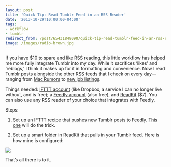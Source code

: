 ```yaml
---
layout: post 
title: 'Quick Tip: Read Tumblr Feed in an RSS Reader' 
date: '2013-10-29T10:00:00-04:00' 
tags: 
- workflow 
- tumblr 
redirect_from: /post/65431848090/quick-tip-read-tumblr-feed-in-an-rss-reader/
image: /images/radio-brown.jpg
---
```


If you have $10 to spare and like RSS reading, this little workflow has helped me more fully integrate Tumblr into my day. While it sacrifices ‘likes’ and ‘reblogs,’ I think it makes up for it in formatting and convenience. Now I read Tumblr posts alongside the other RSS feeds that I check on every day—ranging from [Mac Rumors](http://www.macrumors.com/) to [new job listings](http://academicjobs.wikia.com/wiki/American_Studies_2014).

Things needed: [IFTTT account](https://ifttt.com/) (like Dropbox, a service I can no longer live without, and is free); a [Feedly account](http://www.feedly.com/) (also free), and [ReadKit](https://itunes.apple.com/app/readkit/id588726889?ls=1&mt=12) ($7). You can also use any RSS reader of your choice that integrates with Feedly.

Steps:

1.  Set up an IFTTT recipe that pushes new Tumblr posts to Feedly. [This one](https://ifttt.com/recipes/99715) will do the trick.

2.  Set up a smart folder in ReadKit that pulls in your Tumblr feed. Here is how mine is configured:

![](http://d.pr/8ZQu+)

That’s all there is to it.

